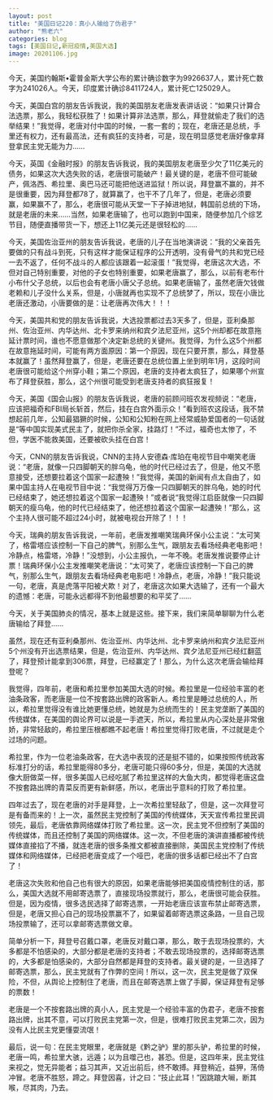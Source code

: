 ```yaml
---
layout: post
title: "美国日记220：真小人输给了伪君子"
author: "熊老六"
categories: blog
tags: [美国日记,新冠疫情,美国大选]
image: 20201106.jpg
---
```

今天，美国约翰斯•霍普金斯大学公布的累计确诊数字为9926637人，累计死亡数字为241026人。今天，印度累计确诊8411724人，累计死亡125029人。

今天，美国白宫的朋友告诉我说，我的美国朋友老唐发表讲话说：“如果只计算合法选票，那么，我轻松获胜了！如果计算非法选票，那么，拜登就偷走了我们的选举结果！”我觉得，老唐对付中国的时候，一套一套的；现在，老唐还是总统，手里还有权力，还有最高法，还有疯狂的支持者，可是，现在明显感觉老唐好像拿拜登拿民主党无能为力……

今天，英国《金融时报》的朋友告诉我说，我的美国朋友老唐至少欠了11亿美元的债务，如果这次大选失败的话，老唐很可能破产！最关键的是，老唐不但可能破产，佩洛西、希拉里、奥巴马还可能把他送进监狱！所以说，拜登赢不赢的，并不是很重要，因为拜登都78了，就算赢了，也干不了几年了，但是，老唐必须要赢，如果赢不了，那么，老唐很可能从天堂一下子掉进地狱，韩国前总统的下场，就是老唐的未来……当然，如果老唐输了，也可以跑到中国来，随便参加几个综艺节目，随便直播带货一下，想还上11亿美元还是很轻松的……

今天，美国佐治亚州的朋友告诉我说，老唐的儿子在当地演讲说：“我的父亲首先要做的只有战斗到死，只有这样才能保证程序的公开透明，没有骨气的共和党已经一去不返了，任何不战斗的人都应该跟着一起滚蛋！”我觉得，老唐这次大选，不但对自己特别重要，对他的子女也特别重要，如果老唐赢了，那么，以前有老布什小布什父子总统，以后也会有老唐小唐父子总统。如果老唐输了，虽然老唐欠钱做老赖和儿子没什么关系，但是，小唐就再也实现不了总统梦了，所以，现在小唐比老唐还激动，小唐要做的是：让老唐再次伟大！！！

今天，美国共和党的朋友告诉我说，大选投票都过去3天多了，但是，亚利桑那州、佐治亚州、内华达州、北卡罗来纳州和宾夕法尼亚州，这5个州却都在故意拖延计票时间，谁也不愿意做那个决定新总统的关键州。我觉得，为什么这5个州都在故意拖延时间，可能有两方面原因：第一个原因，现在只要开票，那么，拜登基本就赢了！虽然拜登赢了，但是，老唐还要在总统位置上坐到明年1月，这段时间老唐很可能给这个州穿小鞋；第二个原因，老唐的支持者太疯狂了，如果哪个州宣布了拜登获胜，那么，这个州很可能受到老唐支持者的疯狂报复！

今天，美国《国会山报》的朋友告诉我说，老唐的前顾问班农发视频说：“老唐，应该把福奇和FBI局长斩首，然后，挂在白宫外面示众！”看到班农这段话，我不禁想起前几年，公知最猖獗的时候，公知和公知粉在网上经常威胁爱国者的一句话就是“等中国实现美式民主了，就把你杀全家，挂路灯！”不过，福奇也太惨了，不但，学医不能救美国，还要被砍头挂在白宫！

今天，CNN的朋友告诉我说，CNN的主持人安德森·库珀在电视节目中嘲笑老唐说：“老唐，就像一只四脚朝天的胖乌龟，他的时代已经过去了，但是，他又不愿意接受，还想要拉着这个国家一起遭殃！”我觉得，美国的新闻有点太自由了，如果中国主持人在电视节目中说：“我觉得万万像一只四脚朝天的胖乌龟，她的时代已经结束了，她还想拉着这个国家一起遭殃！”或者说“我觉得江启臣就像一只四脚朝天的瘦乌龟，他的时代已经结束了，他还想拉着这个国家一起遭殃！”那么，这个主持人很可能不超过24小时，就被电视台开除了！！！

今天，瑞典的朋友告诉我说，一年前，老唐发推嘲笑瑞典环保小公主说：“太可笑了，格雷塔应该控制一下自己的脾气，别那么生气，跟朋友去看场经典老电影吧！冷静点，格雷塔，冷静！”没想到，小公主报仇，一年不晚。老唐发推说要停止计票！瑞典环保小公主发推嘲笑老唐说：“太可笑了，老唐应该控制一下自己的脾气，别那么生气，跟朋友去看场经典老电影吧！冷静点，老唐，冷静！”我只能说一句，老唐，真是虎落平阳被犬欺！对了，老唐这次如果大选输了，还有一个最大的遗憾：老唐，可能永远都得不到他最想要的和平奖了……

今天，关于美国肺炎的情况，基本上就是这些。接下来，我们来简单聊聊为什么老唐输给了拜登……

虽然，现在还有亚利桑那州、佐治亚州、内华达州、北卡罗来纳州和宾夕法尼亚州5个州没有开出选票结果，但是，佐治亚州、内华达州、宾夕法尼亚州已经红翻蓝了，拜登预计能拿到306票，拜登，已经赢定了！那么，为什么这次老唐会输给拜登呢？

我觉得，四年前，老唐和希拉里参加美国大选的时候。希拉里是一位经验丰富的老油条政客，而老唐是一位不按套路出牌的政客新人。希拉里是睡过总统的人，所以，希拉里觉得没有谁比她更懂总统，她就是为总统而生的！民主党垄断了美国的传统媒体，在美国的舆论界可以说是一手遮天，所以，希拉里从内心深处是非常傲娇，非常轻敌的，希拉里压根都瞧不起老唐！希拉里觉得打败老唐，不过就是走个过场的问题。

希拉里，作为一位老油条政客，在大选中表现的还是挺不错的，如果按照传统政客标准打分的话，希拉里能得80多分，老唐可能只得60多分，但是，美国的大选就像大厨做菜一样，很多美国人已经吃腻了希拉里这样的大鱼大肉，都觉得老唐这盘不按套路出牌的青菜反而更有新鲜感，所以，老唐出乎意料的打败了希拉里。

四年过去了，现在老唐的对手是拜登，上一次希拉里轻敌了，但是，这一次拜登可是有备而来的！上一次，虽然民主党控制了美国的传统媒体，天天宣传希拉里民调领先，最后，老唐依靠网络媒体打败了希拉里。这一次，民主党不但控制了美国的传统媒体，而且还控制了美国的网络媒体。这一次，不但老唐的演讲直播都被传统媒体直接掐了不播，就连老唐的很多条推文都被直接删除，美国民主党控制了传统媒体和网络媒体，已经把老唐变成了一个哑巴，老唐的很多话都已经出不了白宫了！

老唐这次失败和他自己也有很大的原因，如果老唐能够把美国疫情控制住的话，那么，美国大选就不用邮寄选票了，直接现场投票就行，那么，老唐很可能会获胜。但是，因为疫情，很多选民选择了邮寄选票，一开始老唐应该宣布禁止邮寄选票，但是，老唐又担心自己的现场投票赢不了，如果留着邮寄选票这条路，一旦自己现场投票输了，还可以拿邮寄选票做文章。

简单分析一下，拜登号召戴口罩，老唐反对戴口罩，那么，敢于去现场投票的，大多都是不怕感染的，大部分都是老唐的支持者；不敢去现场投票的，选择邮寄选票的，大多都是怕感染的，大部分自然都是拜登的支持者。最关键的是，一旦选择了邮寄选票，那么，民主党就有了作弊的空间！所以，这一次，民主党是做了双保险，不但，从舆论上控制住了老唐，而且在邮寄选票上做了手脚，保证拜登有足够的票数！

老唐是一个不按套路出牌的真小人，民主党是一个经验丰富的伪君子，老唐不按套路出牌，出其不意，可以打败民主党第一次，但是，很难打败民主党第二次，因为没有人比民主党更懂耍流氓！

最后，说一句：在民主党眼里，老唐就是《黔之驴》里的那头驴，希拉里的时候，老唐一鸣，希拉里大骇，远遁；以为且噬己也，甚恐。但是，这四年来，民主党往来视之，觉无异能者；益习其声，又近出前后，终不敢搏。拜登稍近，益狎，荡倚冲冒。老唐不胜怒，蹄之。拜登因喜，计之曰：“技止此耳！”因跳踉大㘎，断其喉，尽其肉，乃去。​​​​